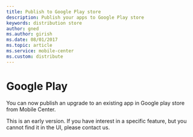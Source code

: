 ```yaml
---
title: Publish to Google Play store
description: Publish your apps to Google Play store
keywords: distribution store
author: gned
ms.author: girish
ms.date: 08/01/2017
ms.topic: article
ms.service: mobile-center
ms.custom: distribute
---
```


# Google Play

You can now publish an upgrade to an existing app in Google play store from Mobile Center.

This is an early version. If you have interest in a specific feature, but you cannot find it in the UI, please contact us.
